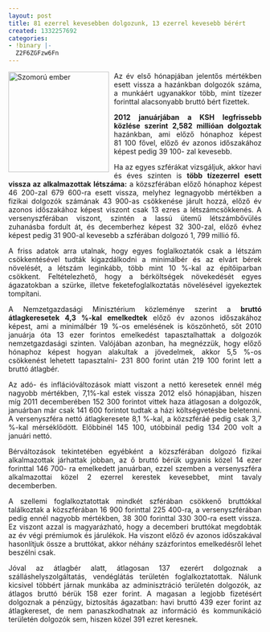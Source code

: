 ```yaml
---
layout: post
title: 81 ezerrel kevesebben dolgozunk, 13 ezerrel kevesebb bérért
created: 1332257692
categories:
- !binary |-
  Z2F6ZGFzw6Fn
---
```

<p class="MsoNormal" style="text-align: justify;"><img src="/sites/goldconsulting.eu/files/img/deficit.jpg" alt="Szomorú ember" title="Növekvő anyagi terhek" style="float:left; margin-right:10px" height="200" width="200">Az év első hónapjában jelentős mértékben esett vissza a hazánkban dolgozók száma, a munkáért ugyanakkor több, mint tízezer forinttal alacsonyabb bruttó bért fizettek.</p><p class="MsoNormal" style="text-align: justify;"><strong>2012 januárjában a KSH legfrissebb közlése szerint 2,582 millióan dolgoztak</strong> hazánkban, ami előző hónaphoz képest 81&nbsp;100 fővel, előző év azonos időszakához képest pedig 39&nbsp;100- zal kevesebb.</p><p class="MsoNormal" style="text-align: justify;">Ha az egyes szférákat vizsgáljuk, akkor havi és éves szinten is <strong>több tízezerrel esett vissza az alkalmazottak létszáma:</strong> a közszférában előző hónaphoz képest 46&nbsp;200-zal 679&nbsp;600-ra esett vissza, melyhez legnagyobb mértékben a fizikai dolgozók számának 43&nbsp;900-as csökkenése járult hozzá, előző év azonos időszakához képest viszont csak 13 ezres a létszámcsökkenés. A versenyszférában viszont, szintén a lassú ütemű létszámbővülés zuhanásba fordult át, és decemberhez képest 32&nbsp;300-zal, előző évhez képest pedig 31&nbsp;900-al kevesebb a szférában dolgozó 1, 799 millió fő.</p><p class="MsoNormal" style="text-align: justify;">A friss adatok arra utalnak, hogy egyes foglalkoztatók csak a létszám csökkentésével tudták kigazdálkodni a minimálbér és az elvárt bérek növelését, a létszám leginkább, több mint 10 %-kal az építőiparban csökkent. Feltételezhető, hogy a bérköltségek növekedését egyes ágazatokban a szürke, illetve feketefoglalkoztatás növelésével igyekeztek tompítani.</p><p class="MsoNormal" style="text-align: justify;">A Nemzetgazdasági Minisztérium közleménye szerint a <strong>bruttó átlagkeresetek 4,3 %-kal emelkedtek</strong> előző év azonos időszakához képest, ami a minimálbér 19 %-os emelésének is köszönhető, sőt 2010 januárja óta 13 ezer forintos emelkedést tapasztalhattak a dolgozók nemzetgazdasági szinten. Valójában azonban, ha megnézzük, hogy előző hónaphoz képest hogyan alakultak a jövedelmek, akkor 5,5 %-os csökkenést lehetett tapasztalni- 231&nbsp;800 forint után 219&nbsp;100 forint lett a bruttó átlagbér.</p><p class="MsoNormal" style="text-align: justify;">Az adó- és inflációváltozások miatt viszont a nettó keresetek ennél még nagyobb mértékben, 7,1%-kal estek vissza 2012 első hónapjában, hiszen míg 2011 decemberében 152&nbsp;300 forintot vittek haza átlagosan a dolgozók, januárban már csak 141&nbsp;600 forintot tudtak a házi költségvetésbe beletenni. A versenyszféra nettó átlagkeresete 8,1 %-kal, a közszféráé pedig csak 3,7 %-kal mérséklődött. Előbbinél 145&nbsp;100, utóbbinál pedig 134&nbsp;200 volt a januári nettó.</p><p class="MsoNormal" style="text-align: justify;">Bérváltozások tekintetében egyébként a közszférában dolgozó fizikai alkalmazottak járhattak jobban, az ő bruttó bérük ugyanis közel 14 ezer forinttal 146&nbsp;700- ra emelkedett januárban, ezzel szemben a versenyszféra alkalmazottai közel 2 ezerrel kerestek kevesebbet, mint tavaly decemberben.</p><p class="MsoNormal" style="text-align: justify;">A szellemi foglalkoztatottak mindkét szférában csökkenő bruttókkal találkoztak a közszférában 16&nbsp;900 forinttal 225&nbsp;400-ra, a versenyszférában pedig ennél nagyobb mértékben, 38&nbsp;300 forinttal 330&nbsp;300-ra esett vissza. Ez viszont azzal is magyarázható, hogy a decemberi bruttókat megdobták az év végi prémiumok és járulékok. Ha viszont előző év azonos időszakával hasonlítjuk össze a bruttókat, akkor néhány százforintos emelkedésről lehet beszélni csak.</p><p class="MsoNormal" style="text-align: justify;">Jóval az átlagbér alatt, átlagosan 137 ezerért dolgoznak a szálláshelyszolgáltatás, vendéglátás területén foglalkoztatottak. Nálunk kicsivel többért járnak munkába az adminisztráció területén dolgozók, az átlagos bruttó bérük 158 ezer forint. A magasan a legjobb fizetésért dolgoznak a pénzügy, biztosítás ágazatban: havi bruttó 439 ezer forint az átlagkereset, de nem panaszkodhatnak az információ és kommunikáció területén dolgozók sem, hiszen közel 391 ezret keresnek.</p>
